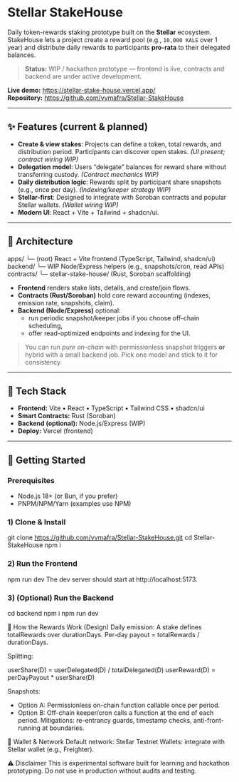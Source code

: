 # Stellar StakeHouse

Daily token-rewards staking prototype built on the **Stellar** ecosystem.  
StakeHouse lets a project create a reward pool (e.g., `10,000 KALE` over 1 year) and distribute daily rewards to participants **pro-rata** to their delegated balances.

> **Status:** WIP / hackathon prototype — frontend is live, contracts and backend are under active development.

**Live demo:** https://stellar-stake-house.vercel.app/  
**Repository:** https://github.com/vvmafra/Stellar-StakeHouse

---

## ✨ Features (current & planned)

- **Create & view stakes**: Projects can define a token, total rewards, and distribution period. Participants can discover open stakes. *(UI present; contract wiring WIP)*
- **Delegation model**: Users “delegate” balances for reward share without transferring custody. *(Contract mechanics WIP)*
- **Daily distribution logic**: Rewards split by participant share snapshots (e.g., once per day). *(Indexing/keeper strategy WIP)*
- **Stellar-first**: Designed to integrate with Soroban contracts and popular Stellar wallets. *(Wallet wiring WIP)*
- **Modern UI**: React + Vite + Tailwind + shadcn/ui.

---

## 🧱 Architecture
apps/
└─ (root) React + Vite frontend (TypeScript, Tailwind, shadcn/ui)
backend/
└─ WIP Node/Express helpers (e.g., snapshots/cron, read APIs)
contracts/
└─ stellar-stake-house/ (Rust, Soroban scaffolding)

- **Frontend** renders stake lists, details, and create/join flows.
- **Contracts (Rust/Soroban)** hold core reward accounting (indexes, emission rate, snapshots, claim).
- **Backend (Node/Express)** optional:
  - run periodic snapshot/keeper jobs if you choose off-chain scheduling,
  - offer read-optimized endpoints and indexing for the UI.

> You can run *pure on-chain* with permissionless snapshot triggers **or** hybrid with a small backend job. Pick one model and stick to it for consistency.

---

## 🧰 Tech Stack

- **Frontend:** Vite • React • TypeScript • Tailwind CSS • shadcn/ui  
- **Smart Contracts:** Rust (Soroban)  
- **Backend (optional):** Node.js/Express (WIP)  
- **Deploy:** Vercel (frontend)

---

## 🚀 Getting Started

### Prerequisites
- Node.js 18+ (or Bun, if you prefer)
- PNPM/NPM/Yarn (examples use NPM)

### 1) Clone & Install
git clone https://github.com/vvmafra/Stellar-StakeHouse.git
cd Stellar-StakeHouse
npm i

### 2) Run the Frontend
npm run dev
The dev server should start at http://localhost:5173.

### 3) (Optional) Run the Backend
cd backend
npm i
npm run dev

🧪 How the Rewards Work (Design)
Daily emission: A stake defines totalRewards over durationDays.
Per-day payout = totalRewards / durationDays.

Splitting:

userShare(D) = userDelegated(D) / totalDelegated(D)
userReward(D) = perDayPayout * userShare(D)

Snapshots:
- Option A: Permissionless on-chain function callable once per period.
- Option B: Off-chain keeper/cron calls a function at the end of each period.
Mitigations: re-entrancy guards, timestamp checks, anti-front-running at boundaries.

🔌 Wallet & Network
Default network: Stellar Testnet
Wallets: integrate with Stellar wallet (e.g., Freighter).

⚠️ Disclaimer
This is experimental software built for learning and hackathon prototyping. Do not use in production without audits and testing.
